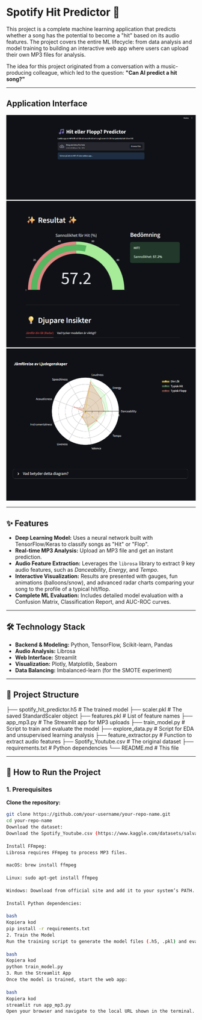 # Spotify Hit Predictor 🎵

This project is a complete machine learning application that predicts whether a song has the potential to become a "hit" based on its audio features. The project covers the entire ML lifecycle: from data analysis and model training to building an interactive web app where users can upload their own MP3 files for analysis.

The idea for this project originated from a conversation with a music-producing colleague, which led to the question: **"Can AI predict a hit song?"**

---

## Application Interface

![App Screenshot](screenshots/main.png)  
![App Screenshot](screenshots/result.png)  
![App Screenshot](screenshots/more_result.png)

---

## ✨ Features

- **Deep Learning Model:** Uses a neural network built with TensorFlow/Keras to classify songs as "Hit" or "Flop".
- **Real-time MP3 Analysis:** Upload an MP3 file and get an instant prediction.
- **Audio Feature Extraction:** Leverages the `librosa` library to extract 9 key audio features, such as _Danceability_, _Energy_, and _Tempo_.
- **Interactive Visualization:** Results are presented with gauges, fun animations (balloons/snow), and advanced radar charts comparing your song to the profile of a typical hit/flop.
- **Complete ML Evaluation:** Includes detailed model evaluation with a Confusion Matrix, Classification Report, and AUC-ROC curves.

---

## 🛠️ Technology Stack

- **Backend & Modeling:** Python, TensorFlow, Scikit-learn, Pandas
- **Audio Analysis:** Librosa
- **Web Interface:** Streamlit
- **Visualization:** Plotly, Matplotlib, Seaborn
- **Data Balancing:** Imbalanced-learn (for the SMOTE experiment)

---

## 📂 Project Structure

├── spotify_hit_predictor.h5 # The trained model
├── scaler.pkl # The saved StandardScaler object
├── features.pkl # List of feature names
├── app_mp3.py # The Streamlit app for MP3 uploads
├── train_model.py # Script to train and evaluate the model
├── explore_data.py # Script for EDA and unsupervised learning analysis
├── feature_extractor.py # Function to extract audio features
├── Spotify_Youtube.csv # The original dataset
├── requirements.txt # Python dependencies
└── README.md # This file

---

## 🚀 How to Run the Project

### 1. Prerequisites

**Clone the repository:**

```bash
git clone https://github.com/your-username/your-repo-name.git
cd your-repo-name
Download the dataset:
Download the Spotify_Youtube.csv (https://www.kaggle.com/datasets/salvatorerastelli/spotify-and-youtube/data) file from Kaggle and place it in the project’s root directory.

Install FFmpeg:
Librosa requires FFmpeg to process MP3 files.

macOS: brew install ffmpeg

Linux: sudo apt-get install ffmpeg

Windows: Download from official site and add it to your system’s PATH.

Install Python dependencies:

bash
Kopiera kod
pip install -r requirements.txt
2. Train the Model
Run the training script to generate the model files (.h5, .pkl) and evaluation charts:

bash
Kopiera kod
python train_model.py
3. Run the Streamlit App
Once the model is trained, start the web app:

bash
Kopiera kod
streamlit run app_mp3.py
Open your browser and navigate to the local URL shown in the terminal.
```
